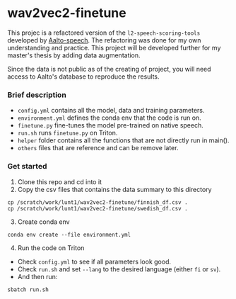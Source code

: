 # wav2vec2-finetune

This projec is a refactored version of the `l2-speech-scoring-tools` developed by [Aalto-speech](https://github.com/aalto-speech/l2-speech-scoring-tools). The refactoring was done for my own understanding and practice. This project will be developed further for my master's thesis by adding data augmentation. 

Since the data is not public as of the creating of project, you will need access to Aalto's database to reproduce the results.

### Brief description
- `config.yml` contains all the model, data and training parameters.
- `environment.yml` defines the conda env that the code is run on.
- `finetune.py` fine-tunes the model pre-trained on native speech. 
- `run.sh` runs `finetune.py` on Triton.
- `helper` folder contains all the functions that are not directly run in main(). 
- `others` files that are reference and can be remove later. 

### Get started 
1. Clone this repo and cd into it
2. Copy the csv files that contains the data summary to this directory
```
cp /scratch/work/lunt1/wav2vec2-finetune/finnish_df.csv .
cp /scratch/work/lunt1/wav2vec2-finetune/swedish_df.csv .
```
3. Create conda env 
```
conda env create --file environment.yml
```
4. Run the code on Triton
- Check `config.yml` to see if all parameters look good. 
- Check `run.sh` and set `--lang` to the desired language (either `fi` or `sv`).
- And then run: 
```
sbatch run.sh
```
